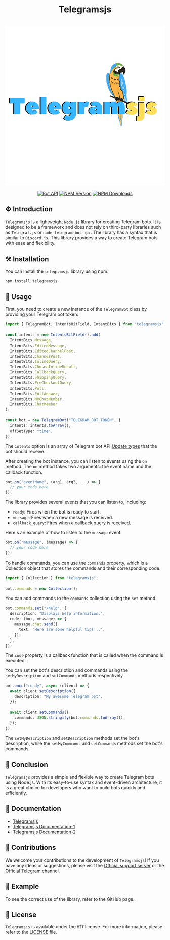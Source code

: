 <div align="center">
   <h1>Telegramsjs</h1><br>
   <img src="https://raw.githubusercontent.com/Sempai-07/Telegramsjs/main/docs/avatar.png"><br>
   
   [![Bot API](https://img.shields.io/badge/Bot%20API-v.6.7-00aced.svg?style=flat-square&logo=telegram)](https://core.telegram.org/bots/api)
   [![NPM Version](https://img.shields.io/npm/v/telegramsjs.svg?maxAge=3600)](https://www.npmjs.com/package/telegramsjs)
   [![NPM Downloads](https://img.shields.io/npm/dt/telegramsjs.svg?maxAge=3600)](https://www.npmjs.com/package/telegramsjs)
</div>

## ⚙️ Introduction

`Telegramsjs` is a lightweight `Node.js` library for creating Telegram bots. It is designed to be a framework and does not rely on third-party libraries such as `Telegraf.js` or `node-telegram-bot-api`. The library has a syntax that is similar to `Discord.js`. This library provides a way to create Telegram bots with ease and flexibility.

## ⚒️ Installation

You can install the `telegramsjs` library using npm:

```sh
npm install telegramsjs
```

## 📙 Usage

First, you need to create a new instance of the `TelegramBot` class by providing your Telegram bot token:

```typescript
import { TelegramBot, IntentsBitField, IntentBits } from "telegramsjs";

const intents = new IntentsBitField().add(
  IntentBits.Message,
  IntentBits.EditedMessage,
  IntentBits.EditedChannelPost,
  IntentBits.ChannelPost,
  IntentBits.InlineQuery,
  IntentBits.ChosenInlineResult,
  IntentBits.CallbackQuery,
  IntentBits.ShippingQuery,
  IntentBits.PreCheckoutQuery,
  IntentBits.Poll,
  IntentBits.PollAnswer,
  IntentBits.MyChatMember,
  IntentBits.ChatMember
);

const bot = new TelegramBot("TELEGRAM_BOT_TOKEN", {
  intents: intents.toArray(),
  offSetType: "time",
});
```

The `intents` option is an array of Telegram bot API [Update types](https://core.telegram.org/bots/api#getupdates) that the bot should receive.

After creating the bot instance, you can listen to events using the `on` method. The `on` method takes two arguments: the event name and the callback function.

```typescript
bot.on("eventName", (arg1, arg2, ...) => {
  // your code here
});
```

The library provides several events that you can listen to, including:

- `ready`: Fires when the bot is ready to start.
- `message`: Fires when a new message is received.
- `callback_query`: Fires when a callback query is received.

Here's an example of how to listen to the `message` event:

```typescript
bot.on("message", (message) => {
  // your code here
});
```

To handle commands, you can use the `commands` property, which is a Collection object that stores the commands and their corresponding code.

```javascript
import { Collection } from "telegramsjs";

bot.commands = new Collection();
```

You can add commands to the `commands` collection using the `set` method.

```typescript
bot.commands.set("/help", {
  description: "Displays help information.",
  code: (bot, message) => {
    message.chat.send({
      text: "Here are some helpful tips...",
    });
  },
});
```

The `code` property is a callback function that is called when the command is executed.

You can set the bot's description and commands using the `setMyDescription` and `setCommands` methods respectively.

```typescript
bot.once("ready", async (client) => {
  await client.setDescription({
    description: "My awesome Telegram bot",
  });

  await client.setCommands({
    commands: JSON.stringify(bot.commands.toArray()),
  });
});
```

The `setMyDescription` and `setDescription` methods set the bot's description, while the `setMyCommands` and `setCommands` methods set the bot's commands.

## 🎃 Conclusion

`Telegramsjs` provides a simple and flexible way to create Telegram bots using Node.js. With its easy-to-use syntax and event-driven architecture, it is a great choice for developers who want to build bots quickly and efficiently.

## 📖 Documentation

- [Telegramsjs](https://telegramsjs.surge.sh)
- [Telegramsjs Documentation-1](https://github.com/Sempai-07/Telegramsjs/tree/main/docs)
- [Telegramsjs Documentation-2](https://github.com/Sempai-07/Telegramsjs/blob/main/documentation.md)

## 🎒 Contributions

We welcome your contributions to the development of `Telegramsjs`! If you have any ideas or suggestions, please visit the [Official support server](https://discord.gg/j8G7jhHMbs) or the [Official Telegram channel](https://t.me/sempaika_telegrams_js).

## 📒 Example

To see the correct use of the library, refer to the GitHub page.

## 🧾 License

`Telegramsjs` is available under the `MIT` license. For more information, please refer to the [LICENSE](https://github.com/Sempai-07/Telegramsjs/blob/main/LICENSE) file.
